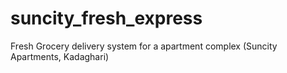 # suncity_fresh_express
Fresh Grocery delivery system for a apartment complex (Suncity Apartments, Kadaghari)
